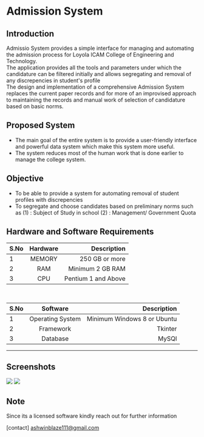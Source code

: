 ﻿# Admission System

## Introduction

Admissio System provides a simple interface for managing and automating the admission process for Loyola ICAM College of Engineering and Technology.<br/>The application provides all the tools and parameters under which the candidature can be filtered initially and allows segregating and removal of any discrepencies in student's profile <br/>
The design and implementation of a comprehensive Admission System replaces the current paper records and for more of an improvised approach to maintaining the records and manual work of selection of candidature based on basic norms.

## Proposed System

- The main goal of the entire system is to provide a user-friendly interface and powerful data system which make this system more useful.
- The system reduces most of the human work that is done earlier to manage the college system.

## Objective

- To be able to provide a system for automating removal of student profiles with discrepencies
- To segregate and choose candidates based on preliminary norms such as
  (1) : Subject of Study in school
  (2) : Management/ Government Quota

## Hardware and Software Requirements

| S.No | Hardware |         Description |
| ---- | :------: | ------------------: |
| 1    |  MEMORY  |      250 GB or more |
| 2    |   RAM    |    Minimum 2 GB RAM |
| 3    |   CPU    | Pentium 1 and Above |

<br/>

| S.No |     Software     |                 Description |
| ---- | :--------------: | --------------------------: |
| 1    | Operating System | Minimum Windows 8 or Ubuntu |
| 2    |    Framework     |                     Tkinter |
| 3    |     Database     |                       MySQl |

<hr>

## Screenshots
<img src="https://github.com/sinking8/AdmissionSoftware/screenshots/1.PNG"/>
<img src="https://github.com/sinking8/AdmissionSoftware/screenshots/2.PNG"/>
<h2>Note</h2>
Since its a licensed software kindly reach out for further information

[contact] ashwinblaze111@gmail.com
